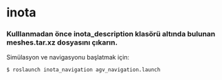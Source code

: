 # inota

### Kulllanmadan önce inota_description klasörü altında bulunan meshes.tar.xz dosyasını çıkarın.

Simülasyon ve navigasyonu başlatmak için: 

    $ roslaunch inota_navigation agv_navigation.launch
